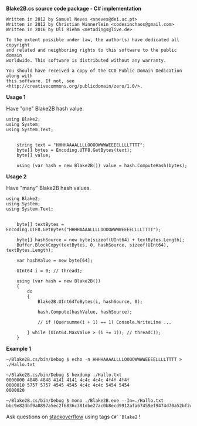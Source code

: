 ﻿
**﻿﻿Blake2B.cs source code package - C# implementation**

```
Written in 2012 by Samuel Neves <sneves@dei.uc.pt>
Written in 2012 by Christian Winnerlein <codesinchaos@gmail.com>
Written in 2016 by Uli Riehm <metadings@live.de>

To the extent possible under law, the author(s) have dedicated all copyright
and related and neighboring rights to this software to the public domain
worldwide. This software is distributed without any warranty.

You should have received a copy of the CC0 Public Domain Dedication along with
this software. If not, see <http://creativecommons.org/publicdomain/zero/1.0/>.
```

**Usage 1**

Have "one" Blake2B hash value.

```
using Blake2;
using System;
using System.Text;


	string text = "HHHHAAAALLLLOOOOWWWWEEEELLLLTTTT";
	byte[] bytes = Encoding.UTF8.GetBytes(text);
	byte[] value;

	using (var hash = new Blake2B()) value = hash.ComputeHash(bytes);

```

**Usage 2**

Have "many" Blake2B hash values.

```
using Blake2;
using System;
using System.Text;


	byte[] textBytes = Encoding.UTF8.GetBytes("HHHHAAAALLLLOOOOWWWWEEEELLLLTTTT");

	byte[] hashSource = new byte[sizeof(UInt64) + textBytes.Length];
	Buffer.BlockCopy(textBytes, 0, hashSource, sizeof(UInt64), textBytes.Length);

	var hashValue = new byte[64];

	UInt64 i = 0; // threadI;

	using (var hash = new Blake2B())
	{
		do
		{
			Blake2B.UInt64ToBytes(i, hashSource, 0);

			hash.Compute(hashValue, hashSource);

			// if (Quersumme(i + 1) == 1) Console.WriteLine ...

		} while (UInt64.MaxValue > (i += 1)); // threadC));
	}

```

**Example 1**

```
~/Blake2B.cs/bin/Debug $ echo -n HHHHAAAALLLLOOOOWWWWEEEELLLLTTTT > ./Hallo.txt

~/Blake2B.cs/bin/Debug $ hexdump ./Hallo.txt 
0000000 4848 4848 4141 4141 4c4c 4c4c 4f4f 4f4f
0000010 5757 5757 4545 4545 4c4c 4c4c 5454 5454
0000020

~/Blake2B.cs/bin/Debug $ mono ./Blake2B.exe --In=./Hallo.txt
bbc9e82dbf9a8897a5ec2f6836c381dbe27ac0b8ecd9912afa67459ef9474d70a52bf24ad5dcf29dbb8004d19a387b6516cc47ffae99d59d52efc013456c6b48
```

Ask questions on [stackoverflow](http://stackoverflow.com/questions/tagged/c%23+blake2) using tags `C#``Blake2` !

